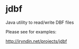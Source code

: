 jdbf
====

Java utility to read/write DBF files

Please see for examples: 

http://iryndin.net/projects/jdbf